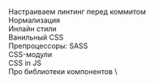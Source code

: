 Настраиваем линтинг перед коммитом \
Нормализация \
Инлайн стили \
Ванильный CSS \
Препроцессоры: SASS \
CSS-модули \
CSS in JS \
Про библиотеки компонентов \
